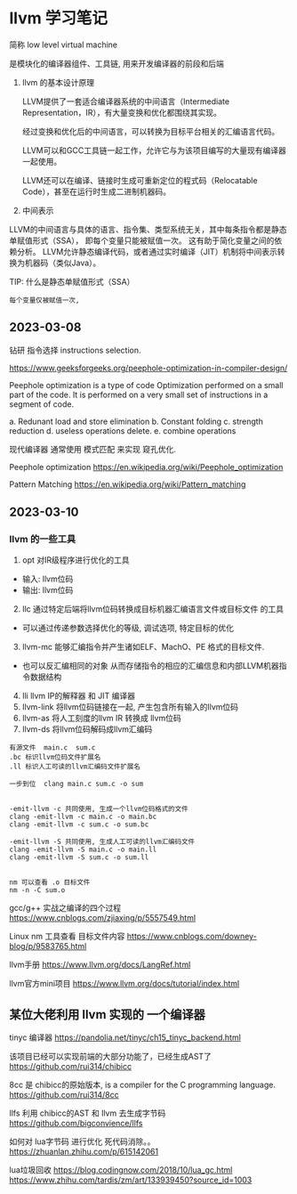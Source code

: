 # llvm 学习笔记

简称 low level virtual machine

是模块化的编译器组件、工具链, 用来开发编译器的前段和后端

1. llvm 的基本设计原理

    LLVM提供了一套适合编译器系统的中间语言（Intermediate Representation，IR），有大量变换和优化都围绕其实现。

    经过变换和优化后的中间语言，可以转换为目标平台相关的汇编语言代码。

    LLVM可以和GCC工具链一起工作，允许它与为该项目编写的大量现有编译器一起使用。

    LLVM还可以在编译、链接时生成可重新定位的程式码（Relocatable Code），甚至在运行时生成二进制机器码。




2. 中间表示

LLVM的中间语言与具体的语言、指令集、类型系统无关，其中每条指令都是静态单赋值形式（SSA）， 
即每个变量只能被赋值一次。
这有助于简化变量之间的依赖分析。
LLVM允许静态编译代码，或者通过实时编译（JIT）机制将中间表示转换为机器码（类似Java）。


TIP: 什么是静态单赋值形式（SSA）
```
每个变量仅被赋值一次, 
```






## 2023-03-08 

钻研 指令选择 instructions selection.

https://www.geeksforgeeks.org/peephole-optimization-in-compiler-design/

Peephole optimization is a type of code Optimization performed on a small part of the code. It is performed on a very small set of instructions in a segment of code.


a. Redunant load and store elimination
b. Constant folding
c. strength reduction
d. useless operations delete.
e. combine operations


现代编译器 通常使用 模式匹配 来实现 窥孔优化. 

Peephole optimization
https://en.wikipedia.org/wiki/Peephole_optimization

Pattern Matching
https://en.wikipedia.org/wiki/Pattern_matching


## 2023-03-10

### llvm 的一些工具

1. opt 对IR级程序进行优化的工具
  - 输入: llvm位码
  - 输出: llvm位码
2. llc 通过特定后端将llvm位码转换成目标机器汇编语言文件或目标文件 的工具
  - 可以通过传递参数选择优化的等级, 调试选项, 特定目标的优化
3. llvm-mc 能够汇编指令并产生诸如ELF、MachO、PE 格式的目标文件.
  - 也可以反汇编相同的对象 从而存储指令的相应的汇编信息和内部LLVM机器指令数据结构
4. lli   llvm IP的解释器 和 JIT 编译器
5. llvm-link  将llvm位码链接在一起, 产生包含所有输入的llvm位码
6. llvm-as  将人工刻度的llvm IR 转换成 llvm位码
7. llvm-ds 将llvm位码解码成llvm汇编码


```
有源文件  main.c  sum.c
.bc 标识llvm位码文件扩展名
.ll 标识人工可读的llvm汇编码文件扩展名

一步到位  clang main.c sum.c -o sum


-emit-llvm -c 共同使用, 生成一个llvm位码格式的文件
clang -emit-llvm -c main.c -o main.bc
clang -emit-llvm -c sum.c -o sum.bc

-emit-llvm -S 共同使用, 生成人工可读的llvm汇编码文件
clang -emit-llvm -S main.c -o main.ll
clang -emit-llvm -S sum.c -o sum.ll


nm 可以查看 .o 目标文件
nm -n -C sum.o  

```

gcc/g++ 实战之编译的四个过程
https://www.cnblogs.com/zjiaxing/p/5557549.html

Linux nm 工具查看 目标文件内容
https://www.cnblogs.com/downey-blog/p/9583765.html


llvm手册
https://www.llvm.org/docs/LangRef.html

llvm官方mini项目
https://www.llvm.org/docs/tutorial/index.html


## 某位大佬利用 llvm 实现的 一个编译器


tinyc 编译器
https://pandolia.net/tinyc/ch15_tinyc_backend.html

该项目已经可以实现前端的大部分功能了，已经生成AST了
https://github.com/rui314/chibicc

8cc 是 chibicc的原始版本, is a compiler for the C programming language.
https://github.com/rui314/8cc

llfs 利用 chibicc的AST  和 llvm 去生成字节码
https://github.com/bigconvience/llfs



如何对 lua字节码 进行优化
死代码消除。。
https://zhuanlan.zhihu.com/p/615142061

lua垃圾回收
https://blog.codingnow.com/2018/10/lua_gc.html
https://www.zhihu.com/tardis/zm/art/133939450?source_id=1003